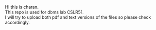 HI this is charan.\
This repo is used for dbms lab CSLR51.\
I will try to upload both pdf and text versions of the files so please check accordingly.
